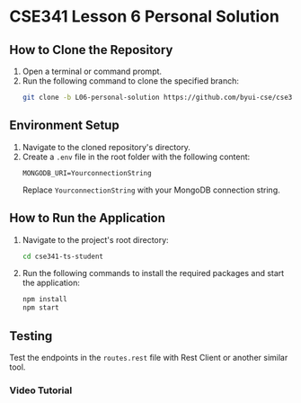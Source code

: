 # CSE341 Lesson 6 Personal Solution
## How to Clone the Repository

1. Open a terminal or command prompt.
2. Run the following command to clone the specified branch:
   ```bash
   git clone -b L06-personal-solution https://github.com/byui-cse/cse341-ts-student.git
   ```

## Environment Setup

1. Navigate to the cloned repository's directory.
2. Create a `.env` file in the root folder with the following content:
   ```env
   MONGODB_URI=YourconnectionString
   ```
   Replace `YourconnectionString` with your MongoDB connection string.

## How to Run the Application

1. Navigate to the project's root directory:
   ```bash
   cd cse341-ts-student
   ```
2. Run the following commands to install the required packages and start the application:
   ```bash
   npm install
   npm start
   ```

## Testing

Test the endpoints in the `routes.rest` file with Rest Client or another similar tool.

### Video Tutorial

